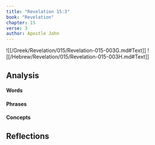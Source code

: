 ```yaml
---
title: "Revelation 15:3"
book: "Revelation"
chapter: 15
verse: 3
author: Apostle John
---
```

![[/Greek/Revelation/015/Revelation-015-003G.md#Text]]
![[/Hebrew/Revelation/015/Revelation-015-003H.md#Text]]

## Analysis

#### Words

#### Phrases

#### Concepts

## Reflections
